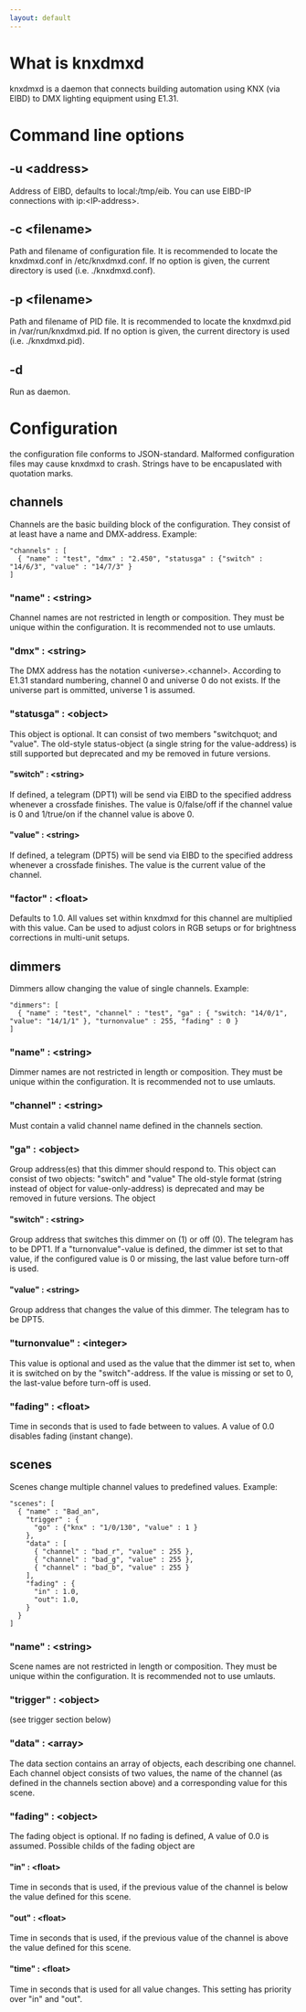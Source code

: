 ```yaml
---
layout: default
---
```


# What is knxdmxd

knxdmxd is a daemon that connects building automation using KNX (via EIBD) to DMX lighting equipment using E1.31.

# Command line options

## -u &lt;address&gt;

Address of EIBD, defaults to local:/tmp/eib. You can use EIBD-IP connections with ip:&lt;IP-address&gt;.

## -c &lt;filename&gt;

Path and filename of configuration file. It is recommended to locate the knxdmxd.conf in /etc/knxdmxd.conf. If no option is given, the current directory is used (i.e. ./knxdmxd.conf).

## -p &lt;filename&gt;

Path and filename of PID file. It is recommended to locate the knxdmxd.pid in /var/run/knxdmxd.pid. If no option is given, the current directory is used (i.e. ./knxdmxd.pid).

## -d

Run as daemon.

# Configuration

the configuration file conforms to JSON-standard. Malformed configuration files may cause knxdmxd to crash. Strings have to be encapuslated with quotation marks.

## channels

Channels are the basic building block of the configuration. They consist of at least have a name and DMX-address. Example:

    "channels" : [
      { "name" : "test", "dmx" : "2.450", "statusga" : {"switch" : "14/6/3", "value" : "14/7/3" }
    ]

### &quot;name&quot; : &lt;string&gt;

Channel names are not restricted in length or composition. They must be unique within the configuration. It is recommended not to use umlauts.

### &quot;dmx&quot; : &lt;string&gt;

The DMX address has the notation &lt;universe&gt;.&lt;channel&gt;. According to E1.31 standard numbering, channel 0 and universe 0 do not exists. If the universe part is ommitted, universe 1 is assumed.

### &quot;statusga&quot; : &lt;object&gt;

This object is optional. It can consist of two members &quot;switchquot; and &quot;value&quot;. The old-style status-object (a single string for the value-address) is still supported but deprecated and my be removed in future versions. 

#### &quot;switch&quot; : &lt;string&gt;

If defined, a telegram (DPT1) will be send via EIBD to the specified address whenever a crossfade finishes. The value is 0/false/off if the channel value is 0 and 1/true/on if the channel value is above 0.

#### &quot;value&quot; : &lt;string&gt;

If defined, a telegram (DPT5) will be send via EIBD to the specified address whenever a crossfade finishes. The value is the current value of the channel.

### &quot;factor&quot; : &lt;float&gt;

Defaults to 1.0. All values set within knxdmxd for this channel are multiplied with this value. Can be used to adjust colors in RGB setups or for brightness corrections in multi-unit setups.

## dimmers

Dimmers allow changing the value of single channels. Example:

    "dimmers": [  
      { "name" : "test", "channel" : "test", "ga" : { "switch: "14/0/1", "value": "14/1/1" }, "turnonvalue" : 255, "fading" : 0 }
    ]

### &quot;name&quot; : &lt;string&gt;

Dimmer names are not restricted in length or composition. They must be unique within the configuration. It is recommended not to use umlauts.

### &quot;channel&quot; : &lt;string&gt;

Must contain a valid channel name defined in the channels section.

### &quot;ga&quot; : &lt;object&gt;

Group address(es) that this dimmer should respond to. This object can consist of two objects: &quot;switch&quot; and &quot;value&quot; The old-style format (string instead of object for value-only-address) is deprecated and may be removed in future versions. The object

#### &quot;switch&quot; : &lt;string&gt;

Group address that switches this dimmer on (1) or off (0). The telegram has to be DPT1. If a &quot;turnonvalue&quot;-value is defined, the dimmer ist set to that value, if the configured value is 0 or missing, the last value before turn-off is used.

#### &quot;value&quot; : &lt;string&gt;

Group address that changes the value of this dimmer. The telegram has to be DPT5.

### &quot;turnonvalue&quot; : &lt;integer&gt;

This value is optional and used as the value that the dimmer ist set to, when it is switched on by the &quot;switch&quot;-address. If the value is missing or set to 0, the last-value before turn-off is used.

### &quot;fading&quot; : &lt;float&gt;

Time in seconds that is used to fade between to values. A value of 0.0 disables fading (instant change).

## scenes

Scenes change multiple channel values to predefined values. Example:

    "scenes": [ 
      { "name" : "Bad_an",
        "trigger" : {
          "go" : {"knx" : "1/0/130", "value" : 1 }
        },
        "data" : [
          { "channel" : "bad_r", "value" : 255 },
          { "channel" : "bad_g", "value" : 255 },
          { "channel" : "bad_b", "value" : 255 }
        ],
        "fading" : {  
          "in" : 1.0,
          "out": 1.0,
        }
      }
    ]


### &quot;name&quot; : &lt;string&gt;

Scene names are not restricted in length or composition. They must be unique within the configuration. It is recommended not to use umlauts.

### &quot;trigger&quot; : &lt;object&gt;

(see trigger section below)

### &quot;data&quot; : &lt;array&gt;

The data section contains an array of objects, each describing one channel. Each channel object consists of two values, the name of the channel (as defined in the channels section above) and a corresponding value for this scene. 

### &quot;fading&quot; : &lt;object&gt;

The fading object is optional. If no fading is defined, A value of 0.0 is assumed. Possible childs of the fading object are

#### &quot;in&quot; : &lt;float&gt;

Time in seconds that is used, if the previous value of the channel is below the value defined for this scene.

#### &quot;out&quot; : &lt;float&gt;

Time in seconds that is used, if the previous value of the channel is above the value defined for this scene.

#### &quot;time&quot; : &lt;float&gt;

Time in seconds that is used for all value changes. This setting has priority over &quot;in&quot; and &quot;out&quot;.







